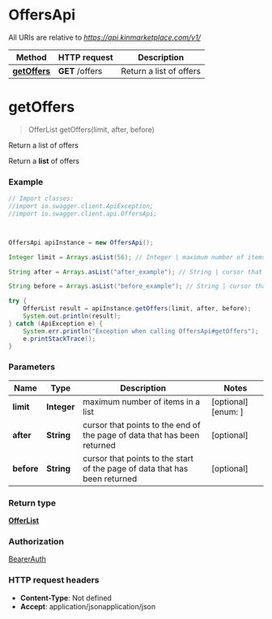 # OffersApi

All URIs are relative to *https://api.kinmarketplace.com/v1/*

Method | HTTP request | Description
------------- | ------------- | -------------
[**getOffers**](OffersApi.md#getOffers) | **GET** /offers | Return a list of offers




<a name="getOffers"></a>
# **getOffers**
> OfferList getOffers(limit, after, before)

Return a list of offers

Return a **list** of offers

### Example
```java
// Import classes:
//import io.swagger.client.ApiException;
//import io.swagger.client.api.OffersApi;



OffersApi apiInstance = new OffersApi();

Integer limit = Arrays.asList(56); // Integer | maximum number of items in a list

String after = Arrays.asList("after_example"); // String | cursor that points to the end of the page of data that has been returned

String before = Arrays.asList("before_example"); // String | cursor that points to the start of the page of data that has been returned

try {
    OfferList result = apiInstance.getOffers(limit, after, before);
    System.out.println(result);
} catch (ApiException e) {
    System.err.println("Exception when calling OffersApi#getOffers");
    e.printStackTrace();
}
```

### Parameters

Name | Type | Description  | Notes
------------- | ------------- | ------------- | -------------
 **limit** | **Integer**| maximum number of items in a list | [optional] [enum: ]
 **after** | **String**| cursor that points to the end of the page of data that has been returned | [optional]
 **before** | **String**| cursor that points to the start of the page of data that has been returned | [optional]


### Return type

[**OfferList**](OfferList.md)

### Authorization

[BearerAuth](../README.md#BearerAuth)

### HTTP request headers

 - **Content-Type**: Not defined
 - **Accept**: application/jsonapplication/json



